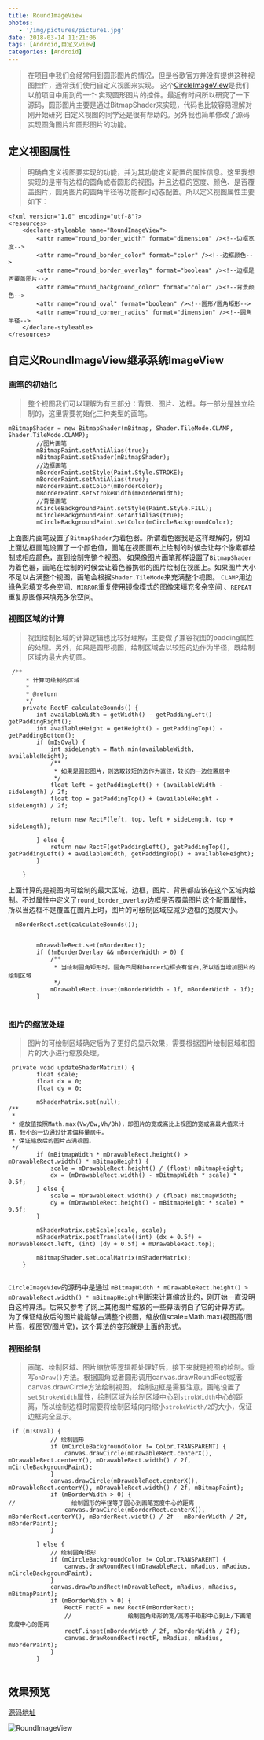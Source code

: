 ```yaml
---
title: RoundImageView
photos:
   - '/img/pictures/picture1.jpg'
date: 2018-03-14 11:21:06
tags: [Android,自定义view]
categories: [Android]
---
```

 
> 在项目中我们会经常用到圆形图片的情况，但是谷歌官方并没有提供这种视图控件，通常我们使用自定义视图来实现。
这个[CircleImageView](https://github.com/hdodenhof/CircleImageView)是我们以前项目中用到的一个
实现圆形图片的控件。最近有时间所以研究了一下源码，圆形图片主要是通过BitmapShader来实现，代码也比较容易理解对刚开始研究
自定义视图的同学还是很有帮助的。另外我也简单修改了源码实现圆角图片和圆形图片的功能。

<!--more-->

## 定义视图属性

>  明确自定义视图要实现的功能，并为其功能定义配置的属性信息。这里我想实现的是带有边框的圆角或者圆形的视图，并且边框的宽度、颜色、是否覆盖图片，圆角图片的圆角半径等功能都可动态配置。所以定义视图属性主要如下：

```
<?xml version="1.0" encoding="utf-8"?>
<resources>
    <declare-styleable name="RoundImageView">
        <attr name="round_border_width" format="dimension" /><!--边框宽度-->
        <attr name="round_border_color" format="color" /><!--边框颜色-->
        <attr name="round_border_overlay" format="boolean" /><!--边框是否覆盖图片-->
        <attr name="round_background_color" format="color" /><!--背景颜色-->
        <attr name="round_oval" format="boolean" /><!--圆形/圆角矩形-->
        <attr name="round_corner_radius" format="dimension" /><!--圆角半径-->
    </declare-styleable>
</resources>

```

## 自定义RoundImageView继承系统ImageView



### 画笔的初始化

> 整个视图我们可以理解为有三部分：背景、图片、边框。每一部分是独立绘制的，这里需要初始化三种类型的画笔。

```
mBitmapShader = new BitmapShader(mBitmap, Shader.TileMode.CLAMP, Shader.TileMode.CLAMP);
        //图片画笔
        mBitmapPaint.setAntiAlias(true);
        mBitmapPaint.setShader(mBitmapShader);
        //边框画笔
        mBorderPaint.setStyle(Paint.Style.STROKE);
        mBorderPaint.setAntiAlias(true);
        mBorderPaint.setColor(mBorderColor);
        mBorderPaint.setStrokeWidth(mBorderWidth);
        //背景画笔
        mCircleBackgroundPaint.setStyle(Paint.Style.FILL);
        mCircleBackgroundPaint.setAntiAlias(true);
        mCircleBackgroundPaint.setColor(mCircleBackgroundColor);

```
上面图片画笔设置了`BitmapShader`为着色器。所谓着色器我是这样理解的，例如上面边框画笔设置了一个颜色值，画笔在视图画布上绘制的时候会让每个像素都绘制成相应颜色，直到绘制完整个视图。
如果像图片画笔那样设置了`BitmapShader`为着色器，画笔在绘制的时候会让着色器携带的图片绘制在视图上。如果图片大小不足以占满整个视图，画笔会根据`Shader.TileMode`来充满整个视图。
`CLAMP`用边缘色彩填充多余空间、`MIRROR`重复使用镜像模式的图像来填充多余空间 、`REPEAT`重复原图像来填充多余空间。

### 视图区域的计算

> 视图绘制区域的计算逻辑也比较好理解，主要做了兼容视图的padding属性的处理。另外，如果是圆形视图，绘制区域会以较短的边作为半径，既绘制区域内最大内切圆。 

```
 /**
     * 计算可绘制的区域
     *
     * @return
     */
    private RectF calculateBounds() {
        int availableWidth = getWidth() - getPaddingLeft() - getPaddingRight();
        int availableHeight = getHeight() - getPaddingTop() - getPaddingBottom();
        if (mIsOval) {
            int sideLength = Math.min(availableWidth, availableHeight);
            /**
             * 如果是圆形图片，则选取较短的边作为直径，较长的一边位置居中
             */
            float left = getPaddingLeft() + (availableWidth - sideLength) / 2f;
            float top = getPaddingTop() + (availableHeight - sideLength) / 2f;

            return new RectF(left, top, left + sideLength, top + sideLength);

        } else {
            return new RectF(getPaddingLeft(), getPaddingTop(), getPaddingLeft() + availableWidth, getPaddingTop() + availableHeight);
        }

    }
```

上面计算的是视图内可绘制的最大区域，边框，图片、背景都应该在这个区域内绘制。不过属性中定义了`round_border_overlay`边框是否覆盖图片这个配置属性，所以当边框不是覆盖在图片上时，图片的可绘制区域应减少边框的宽度大小。

```
  mBorderRect.set(calculateBounds());


        mDrawableRect.set(mBorderRect);
        if (!mBorderOverlay && mBorderWidth > 0) {
            /**
             * 当绘制圆角矩形时，圆角四周和border边框会有留白,所以适当增加图片的绘制区域
             */
            mDrawableRect.inset(mBorderWidth - 1f, mBorderWidth - 1f);
        }


```

### 图片的缩放处理

> 图片的可绘制区域确定后为了更好的显示效果，需要根据图片绘制区域和图片的大小进行缩放处理。


```
 private void updateShaderMatrix() {
        float scale;
        float dx = 0;
        float dy = 0;

        mShaderMatrix.set(null);
/**
 *
 * 缩放值按照Math.max(Vw/Bw,Vh/Bh)，即图片的宽或高比上视图的宽或高最大值来计算，较小的一边通过计算偏移量居中。
 * 保证缩放后的图片占满视图。
 */
        if (mBitmapWidth * mDrawableRect.height() > mDrawableRect.width() * mBitmapHeight) {
            scale = mDrawableRect.height() / (float) mBitmapHeight;
            dx = (mDrawableRect.width() - mBitmapWidth * scale) * 0.5f;
        } else {
            scale = mDrawableRect.width() / (float) mBitmapWidth;
            dy = (mDrawableRect.height() - mBitmapHeight * scale) * 0.5f;
        }

        mShaderMatrix.setScale(scale, scale);
        mShaderMatrix.postTranslate((int) (dx + 0.5f) + mDrawableRect.left, (int) (dy + 0.5f) + mDrawableRect.top);

        mBitmapShader.setLocalMatrix(mShaderMatrix);
    }


```

`CircleImageView`的源码中是通过 `mBitmapWidth * mDrawableRect.height() > mDrawableRect.width() * mBitmapHeight`判断来计算缩放比的，刚开始一直没明白这种算法。后来又参考了网上其他图片缩放的一些算法明白了它的计算方式。
为了保证缩放后的图片能能够占满整个视图，缩放值scale=Math.max(视图高/图片高，视图宽/图片宽)，这个算法的变形就是上面的形式。

### 视图绘制

> 画笔、绘制区域、图片缩放等逻辑都处理好后，接下来就是视图的绘制。重写`onDraw()`方法。根据圆角或者圆形调用canvas.drawRoundRect或者canvas.drawCircle方法绘制视图。
绘制边框是需要注意，画笔设置了`setStrokeWidth`属性，绘制区域为绘制区域中心到`strokWidth`中心的距离，所以绘制边框时需要将绘制区域向内缩小`strokeWidth/2`的大小，保证边框完全显示。

```
 if (mIsOval) {
            // 绘制圆形
            if (mCircleBackgroundColor != Color.TRANSPARENT) {
                canvas.drawCircle(mDrawableRect.centerX(), mDrawableRect.centerY(), mDrawableRect.width() / 2f, mCircleBackgroundPaint);
            }
            canvas.drawCircle(mDrawableRect.centerX(), mDrawableRect.centerY(), mDrawableRect.width() / 2f, mBitmapPaint);
            if (mBorderWidth > 0) {
//                绘制圆形的半径等于圆心到画笔宽度中心的距离
                canvas.drawCircle(mBorderRect.centerX(), mBorderRect.centerY(), mBorderRect.width() / 2f - mBorderWidth / 2f, mBorderPaint);
            }

        } else {
            // 绘制圆角矩形
            if (mCircleBackgroundColor != Color.TRANSPARENT) {
                canvas.drawRoundRect(mDrawableRect, mRadius, mRadius, mCircleBackgroundPaint);
            }
            canvas.drawRoundRect(mDrawableRect, mRadius, mRadius, mBitmapPaint);
            if (mBorderWidth > 0) {
                RectF rectF = new RectF(mBorderRect);
                //                绘制圆角矩形的宽/高等于矩形中心到上/下画笔宽度中心的距离
                rectF.inset(mBorderWidth / 2f, mBorderWidth / 2f);
                canvas.drawRoundRect(rectF, mRadius, mRadius, mBorderPaint);
            }
        }
        
```
## 效果预览

[源码地址](https://github.com/violinlin/ViolinDemo/blob/master/imageview/src/main/java/com/violin/imageview/RoundImageView.java)

![RoundImageView](/img/roundimageview.png)